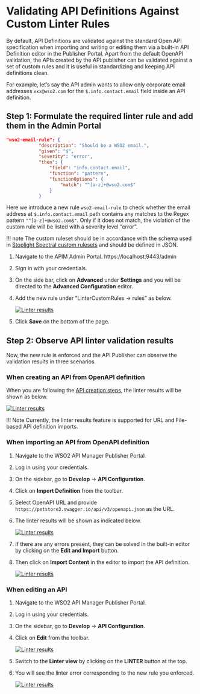 # Validating API Definitions Against Custom Linter Rules

By default, API Definitions are validated against the standard Open API specification when importing and writing or editing them via a built-in API Definition editor in the Publisher Portal. Apart from the default OpenAPI validation, the APIs created by the API publisher can be validated against a set of custom rules and it is useful in standardizing and keeping API definitions clean.

For example, let’s say the API admin wants to allow only corporate email addresses `xxx@wso2.com` for the `$.info.contact.email` field inside an API definition. 

## Step 1: Formulate the required linter rule and add them in the Admin Portal

```json
"wso2-email-rule": {
            "description": "Should be a WSO2 email.",
            "given": "$",
            "severity": "error",
            "then": {
                "field": "info.contact.email",
                "function": "pattern",
                "functionOptions": {
                    "match": "^[a-z]+@wso2.com$"
                }
            }
```

Here we introduce a new rule `wso2-email-rule` to check whether the email address at `$.info.contact.email` path contains any matches to the Regex pattern `"^[a-z]+@wso2.com$"`. Only if it does not match, the violation of the custom rule will be listed with a severity level “error”.

!!! note 
    The custom ruleset should be in accordance with the schema used in [Stoplight Spectral custom rulesets](https://meta.stoplight.io/docs/spectral/d3482ff0ccae9-rules) and should be defined in JSON.

1. Navigate to the APIM Admin Portal.
    https://localhost:9443/admin

2. Sign in with your credentials.

3. On the side bar, click on **Advanced** under **Settings** and you will be directed to the **Advanced Configuration** editor.

4. Add the new rule under “LinterCustomRules -> rules” as below.

    [![Linter results]({{base_path}}/assets/img/design/create-api/linter-observe/linters1.png)]({{base_path}}/assets/img/design/create-api/linter-observe/linters1.png)

5. Click **Save** on the bottom of the page.


## Step 2: Observe API linter validation results

Now, the new rule is enforced and the API Publisher can observe the validation results in three scenarios.

### When creating an API from OpenAPI definition

When you are following the [API creation steps]({{base_path}}/manage-apis/design/create-api/create-rest-api/create-a-rest-api-from-an-openapi-definition), the linter results will be shown as below.

[![Linter results]({{base_path}}/assets/img/design/create-api/linter-observe/linters2.png)]({{base_path}}/assets/img/design/create-api/linter-observe/linters2.png)

!!! Note 
    Currently, the linter results feature is supported for URL and File-based API definition imports.

### When importing an API from OpenAPI definition

1. Navigate to the WSO2 API Manager Publisher Portal.

2. Log in using your credentials.

3. On the sidebar, go to **Develop** -> **API Configuration**.

4. Click on **Import Definition** from the toolbar.

5. Select OpenAPI URL and provide `https://petstore3.swagger.io/api/v3/openapi.json` as the URL.

6. The linter results will be shown as indicated below.

    [![Linter results]({{base_path}}/assets/img/design/create-api/linter-observe/linters3.png)]({{base_path}}/assets/img/design/create-api/linter-observe/linters3.png)

7. If there are any errors present, they can be solved in the built-in editor by clicking on the **Edit and Import** button.

8. Then click on **Import Content** in the editor to import the API definition.

    [![Linter results]({{base_path}}/assets/img/design/create-api/linter-observe/linters4.png)]({{base_path}}/assets/img/design/create-api/linter-observe/linters4.png)

### When editing an API

1. Navigate to the WSO2 API Manager Publisher Portal.

2. Log in using your credentials.

3. On the sidebar, go to **Develop** -> **API Configuration**.

4. Click on **Edit** from the toolbar.

    [![Linter results]({{base_path}}/assets/img/design/create-api/linter-observe/linters5.png)]({{base_path}}/assets/img/design/create-api/linter-observe/linters5.png)

5. Switch to the **Linter view** by clicking on the **LINTER** button at the top.

6. You will see the linter error corresponding to the new rule you enforced.

    [![Linter results]({{base_path}}/assets/img/design/create-api/linter-observe/linters6.png)]({{base_path}}/assets/img/design/create-api/linter-observe/linters6.png) 

